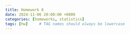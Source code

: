 ```yaml
---
title: Homework 8
date: 2024-11-06 20:00:00 +0800
categories: [homeworks, statistics]
tags: [hw]     # TAG names should always be lowercase
---
```

